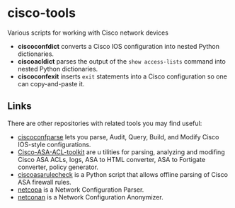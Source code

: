 # cisco-tools
Various scripts for working with Cisco network devices

* **ciscoconfdict** converts a Cisco IOS configuration into nested Python dictionaries.
* **ciscoacldict** parses the output of the ``show access-lists`` command into nested Python dictionaries.
* **ciscoconfexit** inserts ``exit`` statements into a Cisco configuration so one can copy-and-paste it.


## Links

There are other repositories with related tools you may find useful:

* [ciscoconfparse](https://github.com/mpenning/ciscoconfparse) lets you parse, Audit, Query, Build, and Modify Cisco IOS-style configurations.
* [Cisco-ASA-ACL-toolkit](https://github.com/AlekzNet/Cisco-ASA-ACL-toolkit) are u tilities for parsing, analyzing and modifing Cisco ASA ACLs, logs, ASA to HTML converter, ASA to Fortigate converter, policy generator.
* [ciscoasarulecheck](https://github.com/abbacode/ciscoasarulecheck) is a Python script that allows offline parsing of Cisco ASA firewall rules.
* [netcopa](https://github.com/cidrblock/netcopa) is a Network Configuration Parser.
* [netconan](https://github.com/intentionet/netconan) is a Network Configuration Anonymizer.


